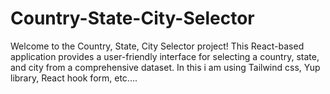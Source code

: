 # Country-State-City-Selector
Welcome to the Country, State, City Selector project! This React-based application provides a user-friendly interface for selecting a country, state, and city from a comprehensive dataset. In this i am using Tailwind css, Yup library, React hook form, etc....
